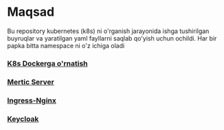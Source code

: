 # Maqsad 
Bu repository kubernetes (k8s) ni o'rganish jarayonida ishga tushirilgan buyruqlar va yaratilgan yaml fayllarni saqlab qo'yish uchun ochildi. 
Har bir papka bitta namespace ni o'z ichiga oladi 

### [K8s Dockerga o'rnatish](Docker-K8s.md)
### [Mertic Server](kube-system/Mertic-Server.md)
### [Ingress-Nginx](ingress-nginx/ingress-install.md)
### [Keycloak](keycloak/keycloak-install.md)
